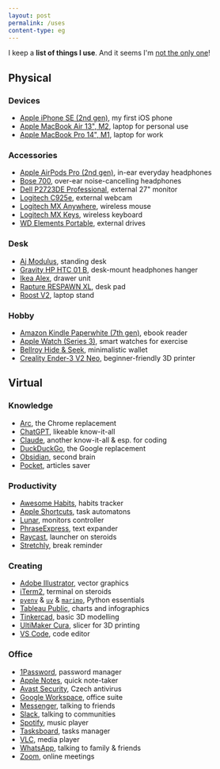 ```yaml
---
layout: post
permalink: /uses
content-type: eg
---
```


I keep a **list of things I use**. And it seems I'm [not the only one](https://uses.tech/)!

## Physical

### Devices
- [Apple iPhone SE (2nd gen)](https://www.apple.com/iphone-se/), my first iOS phone
- [Apple MacBook Air 13", M2](https://www.apple.com/uk/macbook-air/), laptop for personal use
- [Apple MacBook Pro 14", M1](https://www.apple.com/uk/macbook-pro/), laptop for work

### Accessories
- [Apple AirPods Pro (2nd gen)](https://www.apple.com/airpods-pro/), in-ear everyday headphones
- [Bose 700](https://www.bose.com/en_us/products/headphones/noise_cancelling_headphones/noise-cancelling-headphones-700.html), over-ear noise-cancelling headphones
- [Dell P2723DE Professional](https://www.dell.com/en-uk/shop/dell-27-usb-c-hub-monitor-p2723de/apd/210-bdeh/monitors-monitor-accessories), external 27" monitor
- [Logitech C925e](https://www.logitech.com/en-us/products/webcams/c925e-business-webcam.960-001075.html), external webcam
- [Logitech MX Anywhere](https://www.logitech.com/en-us/products/mice/mx-anywhere-3.html), wireless mouse
- [Logitech MX Keys](https://www.logitech.com/en-us/products/keyboards/mx-keys-wireless-keyboard.920-009418.html), wireless keyboard
- [WD Elements Portable](https://www.westerndigital.com/products/portable-drives/wd-elements-portable-usb-3-0-hdd), external drives

### Desk
- [Aj Modulus](https://www.ajproducts.co.uk/office-conference/tables-desks/sit-stand-desks/straight-desks/standing-desk-165535-165567), standing desk
- [Gravity HP HTC 01 B](https://www.gravitystands.com/en/products/accessories/11732/hp-htc-01-b), desk-mount headphones hanger
- [Ikea Alex](https://www.ikea.com/us/en/p/alex-drawer-unit-white-00473546/), drawer unit
- [Rapture RESPAWN XL](https://www.alza.cz/EN/rapture-respawn-xl-black-d6900120.htm?o=1), desk pad
- [Roost V2](https://www.therooststand.com/collections/roost-laptop-stand/products/roost-laptop-stand), laptop stand

### Hobby
- [Amazon Kindle Paperwhite (7th gen)](https://www.amazon.com/dp/B07978J597/), ebook reader
- [Apple Watch (Series 3)](https://www.apple.com/watch/), smart watches for exercise
- [Bellroy Hide & Seek](https://bellroy.com/products/hide-and-seek-wallet/leather_rfid_hi/black), minimalistic wallet
- [Creality Ender-3 V2 Neo](https://www.creality.com/products/ender-3-v2-neo-3d-printer), beginner-friendly 3D printer

## Virtual

### Knowledge
- [Arc](https://arc.net/), the Chrome replacement
- [ChatGPT](https://chatgpt.com/), likeable know-it-all
- [Claude](https://claude.ai/), another know-it-all & esp. for coding
- [DuckDuckGo](https://duckduckgo.com/), the Google replacement
- [Obsidian](https://obsidian.md/), second brain
- [Pocket](https://getpocket.com/), articles saver

### Productivity
- [Awesome Habits](https://www.awesome-habits.com/), habits tracker
- [Apple Shortcuts](https://support.apple.com/en-gb/guide/shortcuts/welcome/ios), task automatons
- [Lunar](https://lunar.fyi/), monitors controller
- [PhraseExpress](https://www.phraseexpress.com/), text expander
- [Raycast](https://www.raycast.com/), launcher on steroids
- [Stretchly](https://hovancik.net/stretchly/), break reminder

### Creating
- [Adobe Illustrator](https://www.adobe.com/products/illustrator.html), vector graphics
- [iTerm2](https://iterm2.com/), terminal on steroids
- [`pyenv`](https://github.com/pyenv/pyenv) & [`uv`](https://github.com/astral-sh/uv) & [`marimo`](https://github.com/marimo-team/marimo), Python essentials 
- [Tableau Public](https://public.tableau.com/en-us/s/download), charts and infographics
- [Tinkercad](https://www.tinkercad.com/dashboard), basic 3D modelling
- [UltiMaker Cura](https://ultimaker.com/software/ultimaker-cura/), slicer for 3D printing
- [VS Code](https://code.visualstudio.com/), code editor

### Office
- [1Password](https://1password.com/), password manager
- [Apple Notes](https://support.apple.com/en-us/118442), quick note-taker
- [Avast Security](https://www.avast.com/cs-cz/index#mac), Czech antivirus
- [Google Workspace](https://workspace.google.com/), office suite
- [Messenger](https://www.messenger.com/), talking to friends
- [Slack](https://slack.com/), talking to communities
- [Spotify](https://open.spotify.com/), music player
- [Tasksboard](https://tasksboard.com/), tasks manager
- [VLC](https://www.videolan.org/vlc/), media player
- [WhatsApp](https://www.whatsapp.com/), talking to family & friends
- [Zoom](https://zoom.us/), online meetings
